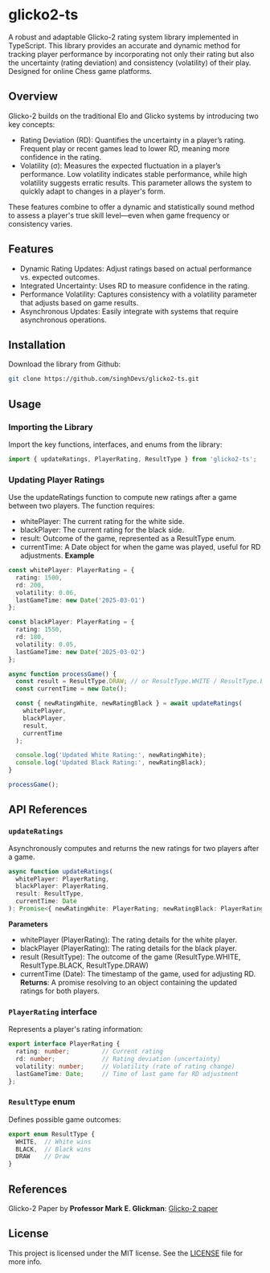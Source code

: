 # glicko2-ts
A robust and adaptable Glicko-2 rating system library implemented in TypeScript. This library provides an accurate and dynamic method for tracking player performance by incorporating not only their rating but also the uncertainty (rating deviation) and consistency (volatility) of their play. Designed for online Chess game platforms.<br/>

## Overview
Glicko-2 builds on the traditional Elo and Glicko systems by introducing two key concepts:
- Rating Deviation (RD): Quantifies the uncertainty in a player’s rating. Frequent play or recent games lead to lower RD, meaning more confidence in the rating.
- Volatility (σ): Measures the expected fluctuation in a player’s performance. Low volatility indicates stable performance, while high volatility suggests erratic results. This parameter allows the system to quickly adapt to changes in a player's form.

These features combine to offer a dynamic and statistically sound method to assess a player's true skill level—even when game frequency or consistency varies.

## Features
- Dynamic Rating Updates: Adjust ratings based on actual performance vs. expected outcomes.
- Integrated Uncertainty: Uses RD to measure confidence in the rating.
- Performance Volatility: Captures consistency with a volatility parameter that adjusts based on game results.
- Asynchronous Updates: Easily integrate with systems that require asynchronous operations.

## Installation
Download the library from Github:
````bash
git clone https://github.com/singhDevs/glicko2-ts.git
````

## Usage
### Importing the Library
Import the key functions, interfaces, and enums from the library:
```typescript
import { updateRatings, PlayerRating, ResultType } from 'glicko2-ts';
```

### Updating Player Ratings
Use the updateRatings function to compute new ratings after a game between two players. The function requires:
- whitePlayer: The current rating for the white side.
- blackPlayer: The current rating for the black side.
- result: Outcome of the game, represented as a ResultType enum.
- currentTime: A Date object for when the game was played, useful for RD adjustments.
**Example**
```typescript
const whitePlayer: PlayerRating = {
  rating: 1500,
  rd: 200,
  volatility: 0.06,
  lastGameTime: new Date('2025-03-01')
};

const blackPlayer: PlayerRating = {
  rating: 1550,
  rd: 180,
  volatility: 0.05,
  lastGameTime: new Date('2025-03-02')
};

async function processGame() {
  const result = ResultType.DRAW; // or ResultType.WHITE / ResultType.BLACK
  const currentTime = new Date();

  const { newRatingWhite, newRatingBlack } = await updateRatings(
    whitePlayer,
    blackPlayer,
    result,
    currentTime
  );

  console.log('Updated White Rating:', newRatingWhite);
  console.log('Updated Black Rating:', newRatingBlack);
}

processGame();
```
## API References
### ```updateRatings```
Asynchronously computes and returns the new ratings for two players after a game.
```typescript
async function updateRatings(
  whitePlayer: PlayerRating,
  blackPlayer: PlayerRating,
  result: ResultType,
  currentTime: Date
): Promise<{ newRatingWhite: PlayerRating; newRatingBlack: PlayerRating }>
```
**Parameters**
- whitePlayer (PlayerRating): The rating details for the white player.
- blackPlayer (PlayerRating): The rating details for the black player.
- result (ResultType): The outcome of the game (ResultType.WHITE, ResultType.BLACK, ResultType.DRAW)
- currentTime (Date): The timestamp of the game, used for adjusting RD.
**Returns**: A promise resolving to an object containing the updated ratings for both players.

### ```PlayerRating``` interface
Represents a player's rating information:
```typescript
export interface PlayerRating {
  rating: number;         // Current rating
  rd: number;             // Rating deviation (uncertainty)
  volatility: number;     // Volatility (rate of rating change)
  lastGameTime: Date;     // Time of last game for RD adjustment
};
```
### ```ResultType``` enum
Defines possible game outcomes:
```typescript
export enum ResultType {
  WHITE,  // White wins
  BLACK,  // Black wins
  DRAW    // Draw
}
```
## References
Glicko-2 Paper by **Professor Mark E. Glickman**: [Glicko-2 paper](https://www.glicko.net/glicko/glicko2.pdf)

## License
This project is licensed under the MIT license. See the [LICENSE](https://github.com/singhDevs/glicko2-ts/blob/main/LICENSE) file for more info.
